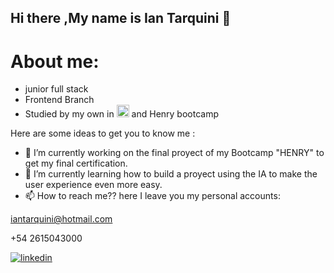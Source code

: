 ## Hi there ,My name is Ian Tarquini 👋

# About me:
- junior full stack
- Frontend Branch
- Studied by my own in <img src="https://img.shields.io/badge/Udemy-EC5252?style=flat&logo=Udemy&logoColor=white" alt="Udemy" height="20"/> and Henry bootcamp

Here are some ideas to get you to know me :

- 🔭 I’m currently working on the final proyect of my Bootcamp "HENRY" to get my final certification.
- 🌱 I’m currently learning how to build a proyect using the IA to make the user experience even more easy.
- 📫 How to reach me?? here I leave you my personal accounts:
 
iantarquini@hotmail.com

+54 2615043000

  [![linkedin](https://img.shields.io/badge/linkedin-blue)](https://www.linkedin.com/in/ian-tarquini-b83b72247/)

